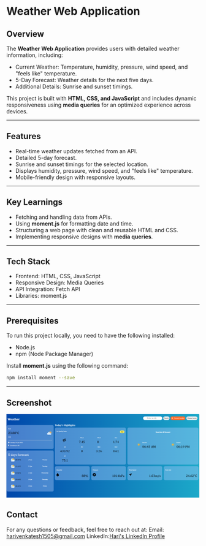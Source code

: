 # Weather Web Application  

## Overview  
The **Weather Web Application** provides users with detailed weather information, including:  
- Current Weather: Temperature, humidity, pressure, wind speed, and "feels like" temperature.  
- 5-Day Forecast: Weather details for the next five days.  
- Additional Details: Sunrise and sunset timings.  

This project is built with **HTML, CSS, and JavaScript** and includes dynamic responsiveness using **media queries** for an optimized experience across devices.  

---

## Features  
- Real-time weather updates fetched from an API.  
- Detailed 5-day forecast.  
- Sunrise and sunset timings for the selected location.  
- Displays humidity, pressure, wind speed, and "feels like" temperature.  
- Mobile-friendly design with responsive layouts.  

---

## Key Learnings  
- Fetching and handling data from APIs.  
- Using **moment.js** for formatting date and time.  
- Structuring a web page with clean and reusable HTML and CSS.  
- Implementing responsive designs with **media queries**.  

---

## Tech Stack  
- Frontend: HTML, CSS, JavaScript  
- Responsive Design: Media Queries  
- API Integration: Fetch API  
- Libraries: moment.js  

---
## Prerequisites  
To run this project locally, you need to have the following installed:  
- Node.js  
- npm (Node Package Manager)  

Install **moment.js** using the following command:  
```bash  
npm install moment --save
```

---

## Screenshot  
![Weather Web Application Screenshot](project.png)  

## Contact
For any questions or feedback, feel free to reach out at:
Email: harivenkatesh1505@gmail.com
LinkedIn:[Hari's LinkedIn Profile](https://linkedin.com/in/hari1505)


